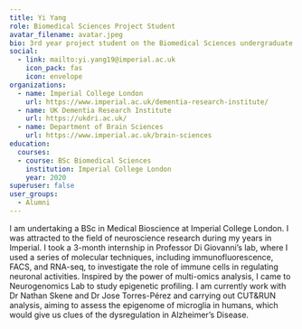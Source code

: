 ```yaml
---
title: Yi Yang
role: Biomedical Sciences Project Student
avatar_filename: avatar.jpeg
bio: 3rd year project student on the Biomedical Sciences undergraduate program at Imperial
social:
  - link: mailto:yi.yang19@imperial.ac.uk
    icon_pack: fas
    icon: envelope
organizations:
  - name: Imperial College London
    url: https://www.imperial.ac.uk/dementia-research-institute/
  - name: UK Dementia Research Institute
    url: https://ukdri.ac.uk/
  - name: Department of Brain Sciences
    url: https://www.imperial.ac.uk/brain-sciences
education:
  courses:
  - course: BSc Biomedical Sciences
    institution: Imperial College London
    year: 2020
superuser: false
user_groups:
  - Alumni
---
```

I am undertaking a BSc in Medical Bioscience at Imperial College London. I was attracted to the field of neuroscience research during my years in Imperial. I took a 3-month internship in Professor Di Giovanni’s lab, where I used a series of molecular techniques, including immunofluorescence, FACS, and RNA-seq, to investigate the role of immune cells in regulating neuronal activities. Inspired by the power of multi-omics analysis, I came to Neurogenomics Lab to study epigenetic profiling. I am currently work with Dr Nathan Skene and Dr Jose Torres-Pérez and carrying out CUT&RUN analysis, aiming to assess the epigenome of microglia in humans, which would give us clues of the dysregulation in Alzheimer’s Disease.

